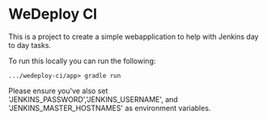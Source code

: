 # WeDeploy CI

This is a project to create a simple webapplication to help with Jenkins day to day tasks.

To run this locally you can run the following:
```
.../wedeploy-ci/app> gradle run
```

Please ensure you've also set 'JENKINS_PASSWORD','JENKINS_USERNAME', and 'JENKINS_MASTER_HOSTNAMES' as environment variables.